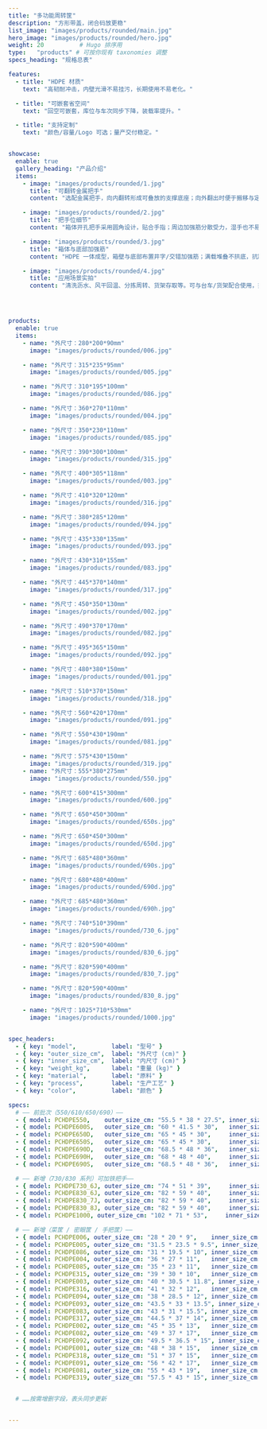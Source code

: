 ```yaml
---
title: "多功能周转筐"
description: "方形带盖，闭合码放更稳"
list_image: "images/products/rounded/main.jpg"
hero_image: "images/products/rounded/hero.jpg"
weight: 20          # Hugo 排序用
type:   "products" # 可按你现有 taxonomies 调整
specs_heading: "规格总表"

features:
  - title: "HDPE 材质"
    text: "高韧耐冲击，内壁光滑不易挂污，长期使用不易老化。"

  - title: "可嵌套省空间"
    text: "回空可嵌套，库位与车次同步下降，装载率提升。"

  - title: "支持定制"
    text: "颜色/容量/Logo 可选；量产交付稳定。"


showcase:
  enable: true
  gallery_heading: "产品介绍"
  items:
    - image: "images/products/rounded/1.jpg"
      title: "可翻转金属把手"
      content: "选配金属把手，向内翻转形成可叠放的支撑底座；向外翻出时便于搬移与定位。"

    - image: "images/products/rounded/2.jpg"
      title: "把手位细节"
      content: "箱体开孔把手采用圆角设计，贴合手指；周边加强筋分散受力，湿手也不易滑脱。"

    - image: "images/products/rounded/3.jpg"
      title: "箱体与底部加强筋"
      content: "HDPE 一体成型，箱壁与底部布置井字/交错加强筋；满载堆叠不拱底，抗跌落、抗冲击。"

    - image: "images/products/rounded/4.jpg"
      title: "应用场景实拍"
      content: "清洗沥水、风干回温、分拣周转、货架存取等。可与台车/货架配合使用，提升周转效率。"




products:
  enable: true
  items:
    - name: "外尺寸：280*200*90mm"
      image: "images/products/rounded/006.jpg"

    - name: "外尺寸：315*235*95mm"
      image: "images/products/rounded/005.jpg"

    - name: "外尺寸：310*195*100mm"
      image: "images/products/rounded/086.jpg"

    - name: "外尺寸：360*270*110mm"
      image: "images/products/rounded/004.jpg"

    - name: "外尺寸：350*230*110mm"
      image: "images/products/rounded/085.jpg"

    - name: "外尺寸：390*300*100mm"
      image: "images/products/rounded/315.jpg"

    - name: "外尺寸：400*305*118mm"
      image: "images/products/rounded/003.jpg"

    - name: "外尺寸：410*320*120mm"
      image: "images/products/rounded/316.jpg"

    - name: "外尺寸：380*285*120mm"
      image: "images/products/rounded/094.jpg"

    - name: "外尺寸：435*330*135mm"
      image: "images/products/rounded/093.jpg"

    - name: "外尺寸：430*310*155mm"
      image: "images/products/rounded/083.jpg"

    - name: "外尺寸：445*370*140mm"
      image: "images/products/rounded/317.jpg"

    - name: "外尺寸：450*350*130mm"
      image: "images/products/rounded/002.jpg"

    - name: "外尺寸：490*370*170mm"
      image: "images/products/rounded/082.jpg"

    - name: "外尺寸：495*365*150mm"
      image: "images/products/rounded/092.jpg"

    - name: "外尺寸：480*380*150mm"
      image: "images/products/rounded/001.jpg"

    - name: "外尺寸：510*370*150mm"
      image: "images/products/rounded/318.jpg"

    - name: "外尺寸：560*420*170mm"
      image: "images/products/rounded/091.jpg"

    - name: "外尺寸：550*430*190mm"
      image: "images/products/rounded/081.jpg"

    - name: "外尺寸：575*430*150mm"
      image: "images/products/rounded/319.jpg"
    - name: "外尺寸：555*380*275mm"
      image: "images/products/rounded/550.jpg"

    - name: "外尺寸：600*415*300mm"
      image: "images/products/rounded/600.jpg"

    - name: "外尺寸：650*450*300mm"
      image: "images/products/rounded/650s.jpg"

    - name: "外尺寸：650*450*300mm"
      image: "images/products/rounded/650d.jpg"

    - name: "外尺寸：685*480*360mm"
      image: "images/products/rounded/690s.jpg"

    - name: "外尺寸：680*480*400mm"
      image: "images/products/rounded/690d.jpg"

    - name: "外尺寸：685*480*360mm"
      image: "images/products/rounded/690h.jpg"

    - name: "外尺寸：740*510*390mm"
      image: "images/products/rounded/730_6.jpg"

    - name: "外尺寸：820*590*400mm"
      image: "images/products/rounded/830_6.jpg"

    - name: "外尺寸：820*590*400mm"
      image: "images/products/rounded/830_7.jpg"

    - name: "外尺寸：820*590*400mm"
      image: "images/products/rounded/830_8.jpg"

    - name: "外尺寸：1025*710*530mm"
      image: "images/products/rounded/1000.jpg"


spec_headers: 
  - { key: "model",          label: "型号" }
  - { key: "outer_size_cm",  label: "外尺寸 (cm)" }   
  - { key: "inner_size_cm",  label: "内尺寸 (cm)" }   
  - { key: "weight_kg",      label: "重量 (kg)" }
  - { key: "material",       label: "原料" }
  - { key: "process",        label: "生产工艺" }
  - { key: "color",          label: "颜色" }

specs:
  # —— 前批次（550/610/650/690）——
  - { model: PCHDPE550,    outer_size_cm: "55.5 * 38 * 27.5", inner_size_cm: "52 * 35 * 27",       weight_kg: null, material: HDPE, process: 注塑, color: "红/黄/绿/蓝/白" }
  - { model: PCHDPE600S,   outer_size_cm: "60 * 41.5 * 30",   inner_size_cm: "57 * 38.5 * 29.5",   weight_kg: null, material: HDPE, process: 注塑, color: "红/黄/绿/蓝/白" }  # 小眼
  - { model: PCHDPE650D,   outer_size_cm: "65 * 45 * 30",     inner_size_cm: "58.5 * 40 * 29",     weight_kg: null, material: HDPE, process: 注塑, color: "红/黄/绿/蓝/白" }  # 大眼
  - { model: PCHDPE650S,   outer_size_cm: "65 * 45 * 30",     inner_size_cm: "58.5 * 40 * 29",     weight_kg: null, material: HDPE, process: 注塑, color: "红/黄/绿/蓝/白" }  # 小眼
  - { model: PCHDPE690D,   outer_size_cm: "68.5 * 48 * 36",   inner_size_cm: "64.5 * 43.5 * 35.5", weight_kg: null, material: HDPE, process: 注塑, color: "红/黄/绿/蓝/白" }  # 大眼
  - { model: PCHDPE690H,   outer_size_cm: "68 * 48 * 40",     inner_size_cm: "63.5 * 43 * 38.5",   weight_kg: null, material: HDPE, process: 注塑, color: "红/黄/绿/蓝/白" }  # 加高
  - { model: PCHDPE690S,   outer_size_cm: "68.5 * 48 * 36",   inner_size_cm: "64.5 * 43.5 * 35.5", weight_kg: null, material: HDPE, process: 注塑, color: "红/黄/绿/蓝/白" }  # 小眼

  # —— 新增（730/830 系列）可加铁把手——
  - { model: PCHDPE730_6J, outer_size_cm: "74 * 51 * 39",     inner_size_cm: "69.5 * 46.5 * 38",   weight_kg: 3.0,  material: HDPE, process: 注塑, color: "红/黄/绿/蓝/白" }
  - { model: PCHDPE830_6J, outer_size_cm: "82 * 59 * 40",     inner_size_cm: "77 * 54 * 40",       weight_kg: 3.0,  material: HDPE, process: 注塑, color: "红/黄/绿/蓝/白" }
  - { model: PCHDPE830_7J, outer_size_cm: "82 * 59 * 40",     inner_size_cm: "77 * 54 * 40",       weight_kg: 3.5,  material: HDPE, process: 注塑, color: "红/黄/绿/蓝/白" }
  - { model: PCHDPE830_8J, outer_size_cm: "82 * 59 * 40",     inner_size_cm: "77 * 54 * 40",       weight_kg: 4.0,  material: HDPE, process: 注塑, color: "红/黄/绿/蓝/白" }
  - { model: PCHDPE1000, outer_size_cm: "102 * 71 * 53",     inner_size_cm: null,       weight_kg: null,  material: HDPE, process: 注塑, color: "红/黄/绿/蓝/白" }

  # —— 新增（菜筐 / 密眼筐 / 手把筐）——
  - { model: PCHDPE006, outer_size_cm: "28 * 20 * 9",    inner_size_cm: null, weight_kg: null, material: HDPE, process: 注塑, color: 白 }
  - { model: PCHDPE005, outer_size_cm: "31.5 * 23.5 * 9.5", inner_size_cm: null, weight_kg: null, material: HDPE, process: 注塑, color: 白 }
  - { model: PCHDPE086, outer_size_cm: "31 * 19.5 * 10", inner_size_cm: null, weight_kg: null, material: HDPE, process: 注塑, color: 白 }
  - { model: PCHDPE004, outer_size_cm: "36 * 27 * 11",   inner_size_cm: null, weight_kg: null, material: HDPE, process: 注塑, color: 白 }
  - { model: PCHDPE085, outer_size_cm: "35 * 23 * 11",   inner_size_cm: null, weight_kg: null, material: HDPE, process: 注塑, color: 白 }
  - { model: PCHDPE315, outer_size_cm: "39 * 30 * 10",   inner_size_cm: null, weight_kg: null, material: HDPE, process: 注塑, color: 白 }
  - { model: PCHDPE003, outer_size_cm: "40 * 30.5 * 11.8", inner_size_cm: null, weight_kg: null, material: HDPE, process: 注塑, color: 白 }
  - { model: PCHDPE316, outer_size_cm: "41 * 32 * 12",   inner_size_cm: null, weight_kg: null, material: HDPE, process: 注塑, color: 白 }
  - { model: PCHDPE094, outer_size_cm: "38 * 28.5 * 12", inner_size_cm: null, weight_kg: null, material: HDPE, process: 注塑, color: 白 }
  - { model: PCHDPE093, outer_size_cm: "43.5 * 33 * 13.5", inner_size_cm: null, weight_kg: null, material: HDPE, process: 注塑, color: 白 }
  - { model: PCHDPE083, outer_size_cm: "43 * 31 * 15.5", inner_size_cm: null, weight_kg: null, material: HDPE, process: 注塑, color: 白 }
  - { model: PCHDPE317, outer_size_cm: "44.5 * 37 * 14", inner_size_cm: null, weight_kg: null, material: HDPE, process: 注塑, color: 白 }
  - { model: PCHDPE002, outer_size_cm: "45 * 35 * 13",   inner_size_cm: null, weight_kg: null, material: HDPE, process: 注塑, color: 白 }
  - { model: PCHDPE082, outer_size_cm: "49 * 37 * 17",   inner_size_cm: null, weight_kg: null, material: HDPE, process: 注塑, color: 白 }
  - { model: PCHDPE092, outer_size_cm: "49.5 * 36.5 * 15", inner_size_cm: null, weight_kg: null, material: HDPE, process: 注塑, color: 白 }
  - { model: PCHDPE001, outer_size_cm: "48 * 38 * 15",   inner_size_cm: null, weight_kg: null, material: HDPE, process: 注塑, color: 白 }
  - { model: PCHDPE318, outer_size_cm: "51 * 37 * 15",   inner_size_cm: null, weight_kg: null, material: HDPE, process: 注塑, color: 白 }
  - { model: PCHDPE091, outer_size_cm: "56 * 42 * 17",   inner_size_cm: null, weight_kg: null, material: HDPE, process: 注塑, color: 白 }
  - { model: PCHDPE081, outer_size_cm: "55 * 43 * 19",   inner_size_cm: null, weight_kg: null, material: HDPE, process: 注塑, color: 白 }
  - { model: PCHDPE319, outer_size_cm: "57.5 * 43 * 15", inner_size_cm: null, weight_kg: null, material: HDPE, process: 注塑, color: 白 }


  # ……按需增删字段，表头同步更新


---
```

